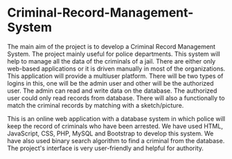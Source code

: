 # Criminal-Record-Management-System

The main aim of the project is to develop a Criminal Record Management System. The project mainly useful for police departments. This system will help to manage all the data of the criminals of a jail. There are either only web-based applications or it is driven manually in most of the organizations. This application will provide a multiuser platform. There will be two types of logins in this, one will be the admin user and other will be the authorized user. The admin can read and write data on the database. The authorized user could only read records from database. There will also a functionally to match the criminal records  by matching with a sketch/picture. 

This is an online web application with a database system in which police will keep the record of criminals who have been arrested. We have used HTML, JavaScript, CSS, PHP, MySQL and Bootstrap to develop this system. We have also used binary search algorithm to find a criminal from the database. The project's interface is very user-friendly and helpful for authority.
